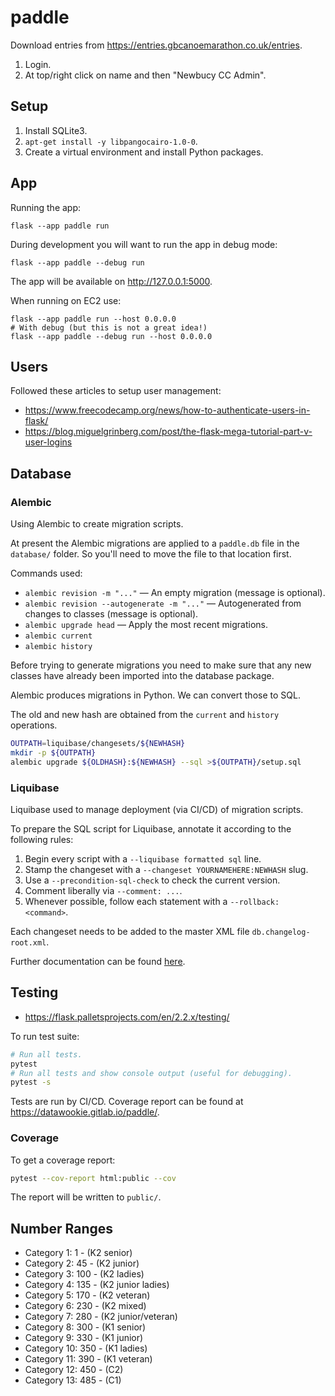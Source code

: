 # paddle

 Download entries from https://entries.gbcanoemarathon.co.uk/entries.

 1. Login.
 2. At top/right click on name and then "Newbucy CC Admin".

## Setup

1. Install SQLite3.
2. `apt-get install -y libpangocairo-1.0-0`.
3. Create a virtual environment and install Python packages.

## App

Running the app:

```
flask --app paddle run
```

During development you will want to run the app in debug mode:

```
flask --app paddle --debug run
```

The app will be available on http://127.0.0.1:5000.

When running on EC2 use:

```
flask --app paddle run --host 0.0.0.0
# With debug (but this is not a great idea!)
flask --app paddle --debug run --host 0.0.0.0
```

## Users

Followed these articles to setup user management:

- https://www.freecodecamp.org/news/how-to-authenticate-users-in-flask/
- https://blog.miguelgrinberg.com/post/the-flask-mega-tutorial-part-v-user-logins

## Database

### Alembic

Using Alembic to create migration scripts.

At present the Alembic migrations are applied to a `paddle.db` file in the `database/` folder. So you'll need to move the file to that location first.

Commands used:

- `alembic revision -m "..."` — An empty migration (message is optional).
- `alembic revision --autogenerate -m "..."` — Autogenerated from changes to classes (message is optional).
- `alembic upgrade head` — Apply the most recent migrations.
- `alembic current`
- `alembic history`

Before trying to generate migrations you need to make sure that any new classes have already been imported into the database package.

Alembic produces migrations in Python. We can convert those to SQL.

The old and new hash are obtained from the `current` and `history` operations.

```bash
OUTPATH=liquibase/changesets/${NEWHASH}
mkdir -p ${OUTPATH}
alembic upgrade ${OLDHASH}:${NEWHASH} --sql >${OUTPATH}/setup.sql
```

### Liquibase

Liquibase used to manage deployment (via CI/CD) of migration scripts.

To prepare the SQL script for Liquibase, annotate it according to the following rules:

1. Begin every script with a `--liquibase formatted sql` line.
2. Stamp the changeset with a `--changeset YOURNAMEHERE:NEWHASH` slug.
3. Use a `--precondition-sql-check` to check the current version.
4. Comment liberally via `--comment: ...`.
5. Whenever possible, follow each statement with a `--rollback: <command>`.

Each changeset needs to be added to the master XML file `db.changelog-root.xml`.

Further documentation can be found [here](https://docs.liquibase.com/concepts/basic/sql-format.html).

## Testing

- https://flask.palletsprojects.com/en/2.2.x/testing/

To run test suite:

```bash
# Run all tests.
pytest
# Run all tests and show console output (useful for debugging).
pytest -s
```

Tests are run by CI/CD. Coverage report can be found at https://datawookie.gitlab.io/paddle/.

### Coverage

To get a coverage report:

```bash
pytest --cov-report html:public --cov
```

The report will be written to `public/`.

## Number Ranges

- Category 1: 1 - (K2 senior)
- Category 2: 45 - (K2 junior)
- Category 3: 100 - (K2 ladies)
- Category 4: 135 - (K2 junior ladies)
- Category 5: 170 - (K2 veteran)
- Category 6: 230 - (K2 mixed)
- Category 7: 280 - (K2 junior/veteran)
- Category 8: 300 - (K1 senior)
- Category 9: 330 - (K1 junior)
- Category 10: 350 - (K1 ladies)
- Category 11: 390 - (K1 veteran)
- Category 12: 450 - (C2)
- Category 13: 485 - (C1)
